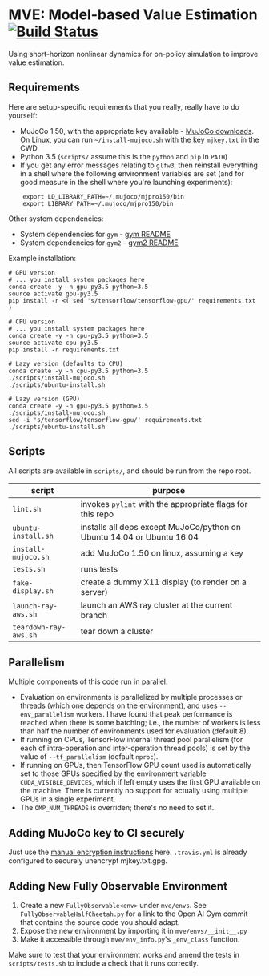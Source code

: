# MVE: Model-based Value Estimation [![Build Status](https://travis-ci.com/vlad17/cmpc.svg?token=xAqzxKFpxN3pG4om3z4n&branch=master)](https://travis-ci.com/vlad17/mve)

Using short-horizon nonlinear dynamics for on-policy simulation to improve value estimation.

## Requirements

Here are setup-specific requirements that you really, really have to do yourself:

* MuJoCo 1.50, with the appropriate key available - [MuJoCo downloads](https://www.roboti.us/index.html). On Linux, you can run `~/install-mujoco.sh` with the key `mjkey.txt` in the CWD.
* Python 3.5 (`scripts/` assume this is the `python` and `pip` in `PATH`)
* If you get any error messages relating to `glfw3`, then reinstall everything in a shell where the following environment variables are set (and for good measure in the shell where you're launching experiments):

```
    export LD_LIBRARY_PATH=~/.mujoco/mjpro150/bin
    export LIBRARY_PATH=~/.mujoco/mjpro150/bin
```

Other system dependencies:

* System dependencies for `gym` - [gym README](https://github.com/openai/gym/blob/master/README.rst)
* System dependencies for `gym2` - [gym2 README](https://github.com/vlad17/gym2/blob/master/README.md)

Example installation:

    # GPU version
    # ... you install system packages here
    conda create -y -n gpu-py3.5 python=3.5
    source activate gpu-py3.5
    pip install -r <( sed 's/tensorflow/tensorflow-gpu/' requirements.txt )
    
    # CPU version
    # ... you install system packages here
    conda create -y -n cpu-py3.5 python=3.5
    source activate cpu-py3.5
    pip install -r requirements.txt
    
    # Lazy version (defaults to CPU)
    conda create -y -n cpu-py3.5 python=3.5
    ./scripts/install-mujoco.sh
    ./scripts/ubuntu-install.sh
    
    # Lazy version (GPU)
    conda create -y -n gpu-py3.5 python=3.5
    ./scripts/install-mujoco.sh
    sed -i 's/tensorflow/tensorflow-gpu/' requirements.txt
    ./scripts/ubuntu-install.sh
    
## Scripts

All scripts are available in `scripts/`, and should be run from the repo root.

| script | purpose |
| ------ | ------- |
| `lint.sh` | invokes `pylint` with the appropriate flags for this repo |
| `ubuntu-install.sh` | installs all deps except MuJoCo/python on Ubuntu 14.04 or Ubuntu 16.04 |
| `install-mujoco.sh` | add MuJoCo 1.50 on linux, assuming a key |
| `tests.sh` | runs tests |
| `fake-display.sh` | create a dummy X11 display (to render on a server) |
| `launch-ray-aws.sh` | launch an AWS ray cluster at the current branch |
| `teardown-ray-aws.sh` | tear down a cluster |

## Parallelism

Multiple components of this code run in parallel.

* Evaluation on environments is parallelized by multiple processes or threads (which one depends on the environment), and uses `--env_parallelism` workers. I have found that peak performance is reached when there is some batching; i.e., the number of workers is less than half the number of environments used for evaluation (default 8).
* If running on CPUs, TensorFlow internal thread pool parallelism (for each of intra-operation and inter-operation thread pools) is set by the value of `--tf_parallelism` (default `nproc`).
* If running on GPUs, then TensorFlow GPU count used is automatically set to those GPUs specified by the environment variable `CUDA_VISIBLE_DEVICES`, which if left empty uses the first GPU available on the machine. There is currently no support for actually using multiple GPUs in a single experiment.
* The `OMP_NUM_THREADS` is overriden; there's no need to set it.

## Adding MuJoCo key to CI securely

Just use the [manual encryption instructions](https://docs.travis-ci.com/user/encrypting-files/#Manual-Encryption) here. `.travis.yml` is already configured to securely unencrypt mjkey.txt.gpg.

## Adding New Fully Observable Environment

1. Create a new `FullyObservable<env>` under `mve/envs`. See `FullyObservableHalfCheetah.py` for a link to the Open AI Gym commit that contains the source code you should adapt.
2. Expose the new environment by importing it in `mve/envs/__init__.py`
3. Make it accessible through `mve/env_info.py`'s `_env_class` function.

Make sure to test that your environment works and amend the tests in `scripts/tests.sh` to include a check that it runs correctly.

